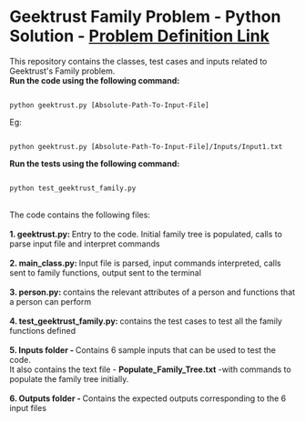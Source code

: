 # Geektrust Family Problem - Python Solution - <a href="https://www.geektrust.in/coding-problem/backend/family">Problem Definition Link</a>

<p>
This repository contains the classes, test cases and inputs related to Geektrust's Family problem.
<br />
<b>Run the code using the following command:</b>
<br />
<pre><code>
python geektrust.py [Absolute-Path-To-Input-File]
</code></pre>
Eg:
<pre><code>
python geektrust.py [Absolute-Path-To-Input-File]/Inputs/Input1.txt
</code></pre>
<b>Run the tests using the following command:</b>
<br />
<pre><code>
python test_geektrust_family.py
</code></pre>
<br />
The code contains the following files:
<br />
<br />
<b>1. geektrust.py: </b> Entry to the code. Initial family tree is populated, calls to parse input file and interpret commands
<br />
<br />
<b>2. main_class.py: </b> Input file is parsed, input commands interpreted, calls sent to family functions, output sent to the terminal
<br />
<br />
<b>3. person.py: </b> contains the relevant attributes of a person and functions that a person can perform
<br />
<br />
<b>4. test_geektrust_family.py: </b> contains the test cases to test all the family functions defined
<br />
<br />
<b>5. Inputs folder - </b>Contains 6 sample inputs that can be used to test the code.
<br />
It also contains the text file - <b>Populate_Family_Tree.txt</b> -with commands to populate the family tree initially.
<br />
<br />
<b>6. Outputs folder - </b>Contains the expected outputs corresponding to the 6 input files
<br />
</p>